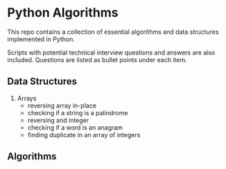 # Python Algorithms

This repo contains a collection of essential algorithms and data structures implemented in Python.

Scripts with potential technical interview questions and answers are also included. Questions are listed
as bullet points under each item.

## Data Structures

1. Arrays
    - reversing array in-place
    - checking if a string is a palindrome
    - reversing and integer
    - checking if a word is an anagram
    - finding duplicate in an array of integers

## Algorithms

